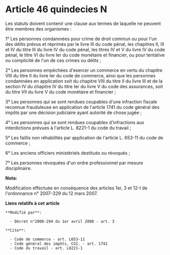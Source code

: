 # Article 46 quindecies N

Les statuts doivent contenir une clause aux termes de laquelle ne peuvent être membres des organismes : 

1° Les personnes condamnées pour crime de droit commun ou pour l'un des délits prévus et réprimés par le livre III du code
pénal, les chapitres II, III et IV du titre III du livre IV du code pénal, les titres IV et V du livre IV du code pénal, le
titre VI du livre Ier du code monétaire et financier, ou pour tentative ou complicité de l'un de ces crimes ou délits ; 

2° Les personnes empêchées d'exercer un commerce en vertu du chapitre VIII du titre II du livre Ier du code de commerce,
ainsi que les personnes condamnées en application soit du chapitre VIII du titre II du livre III et de la section IV du
chapitre IV du titre Ier du livre V du code des assurances, soit du titre VII du livre V du code monétaire et financier ; 

3° Les personnes qui se sont rendues coupables d'une infraction fiscale reconnue frauduleuse en application de l'article 1741
du code général des impôts par une décision judiciaire ayant autorité de chose jugée ; 

4° Les personnes qui se sont rendues coupables d'infractions aux interdictions prévues à l'article L. 8221-1 du code du
travail ; 

5° Les faillis non réhabilités par application de l'article L. 653-11 du code de commerce ; 

6° Les anciens officiers ministériels destitués ou révoqués ; 

7° Les personnes révoquées d'un ordre professionnel par mesure disciplinaire.

**Nota:**

Modification effectuée en conséquence des articles 1er, 3 et 12-I de l'ordonnance n° 2007-329 du 12 mars 2007.

**Liens relatifs à cet article**

	**Modifié par**:

	  - Décret n°2008-294 du 1er avril 2008 - art. 3

	**Cite**:

	  - Code de commerce - art. L653-11
	  - Code général des impôts, CGI. - art. 1741
	  - Code du travail - art. L8221-1
